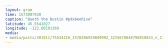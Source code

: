 ```yaml
---
layout: gram
time: 1573007930
caption: "Quoth the Dustin #pdxbeehive"
latitude: 45.5541027
longitude: -122.60191369
media:
- media/posts/201911/75534216_2578396929049992_3215670046798919823_n_17850876187677584.jpg
---
```

